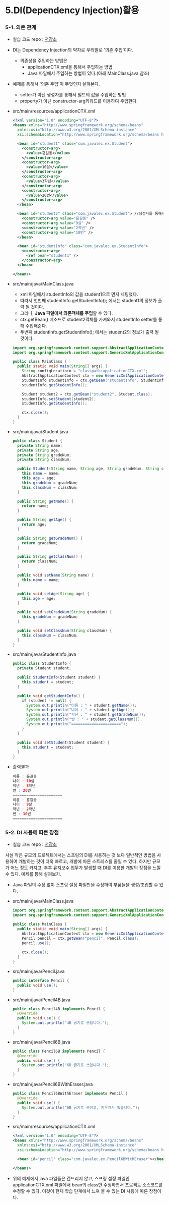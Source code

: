 # 5.DI(Dependency Injection)활용

### 5-1. 의존 관계

* 실습 코드 repo : [저장소](https://github.com/namjunemy/spring_for_junior_developer/tree/master/spring_5_1_ex1_springex)


* DI는 Dependency Injection의 약자로 우리말로 '의존 주입'이다.

  * 의존성을 주입하는 방법은 
    * applicationCTX.xml을 통해서 주입하는 방법
    * Java 파일에서 주입하는 방법이 있다.(아래 MainClass.java 참조)

* 예제를 통해서 '의존 주입'이 무엇인지 살펴본다.

  * setter가 아닌 생성자를 통해서 필드의 값을 주입하는 방법
  * property가 아닌 constructor-arg키워드를 이용하여 주입한다.

* src/main/resources/applicationCTX.xml

  ```xml
  <?xml version="1.0" encoding="UTF-8"?>
  <beans xmlns="http://www.springframework.org/schema/beans"
    xmlns:xsi="http://www.w3.org/2001/XMLSchema-instance"
    xsi:schemaLocation="http://www.springframework.org/schema/beans http://www.springframework.org/schema/beans/spring-beans.xsd">

    <bean id="student1" class="com.javalec.ex.Student">
      <constructor-arg>
        <value>홍길동</value>
      </constructor-arg>
      <constructor-arg>
        <value>10살</value>
      </constructor-arg>
      <constructor-arg>
        <value>3학년</value>
      </constructor-arg>
      <constructor-arg>
        <value>20번</value>
      </constructor-arg>
    </bean>

    <bean id="student2" class="com.javalec.ex.Student"> //생성자를 통해서 객체의 값을 주입하는 방법
      <constructor-arg value="홍길동" />
      <constructor-arg value="9살" />
      <constructor-arg value="2학년" />
      <constructor-arg value="10번" />
    </bean>

    <bean id="studentInfo" class="com.javalec.ex.StudentInfo">
      <constructor-arg>
        <ref bean="student1" />
      </constructor-arg>
    </bean>

  </beans>
  ```

* src/main/java/MainClass.java

  * xml 파일에서 studentInfo의 값을 student1으로 먼저 세팅했다.
  * 따라서 첫번째 studentInfo.getStudentInfo(); 에서는 student1의 정보가 출력 될 것이다.
  * 그러나, **Java 파일에서 의존객체를 주입**할 수 있다.
  * ctx.getBean() 메소드로 student2객체를 가져와서 studentInfo setter를 통해 주입해준다.
  * 두번째 studentInfo.getStudentInfo(); 에서는 student2의 정보가 출력 될 것이다.

  ```java
  import org.springframework.context.support.AbstractApplicationContext;
  import org.springframework.context.support.GenericXmlApplicationContext;

  public class MainClass {
    public static void main(String[] args) {
      String configLocatioin = "classpath:applicationCTX.xml";
      AbstractApplicationContext ctx = new GenericXmlApplicationContext(configLocatioin);
      StudentInfo studentInfo = ctx.getBean("studentInfo", StudentInfo.class);
      studentInfo.getStudentInfo();

      Student student2 = ctx.getBean("student2", Student.class);
      studentInfo.setStudent(student2);
      studentInfo.getStudentInfo();

      ctx.close();
    }
  }
  ```

* src/main/java/Student.java

  ```java
  public class Student {
    private String name;
    private String age;
    private String gradeNum;
    private String classNum;

    public Student(String name, String age, String gradeNum, String classNum) {
      this.name = name;
      this.age = age;
      this.gradeNum = gradeNum;
      this.classNum = classNum;
    }

    public String getName() {
      return name;
    }

    public String getAge() {
      return age;
    }

    public String getGradeNum() {
      return gradeNum;
    }

    public String getClassNum() {
      return classNum;
    }

    public void setName(String name) {
      this.name = name;
    }

    public void setAge(String age) {
      this.age = age;
    }

    public void setGradeNum(String gradeNum) {
      this.gradeNum = gradeNum;
    }

    public void setClassNum(String classNum) {
      this.classNum = classNum;
    }
  }
  ```

* src/main/java/StudentInfo.java

  ```java
  public class StudentInfo {
    private Student student;

    public StudentInfo(Student student) {
      this.student = student;
    }

    public void getStudentInfo() {
      if (student != null) {
        System.out.println("이름 : " + student.getName());
        System.out.println("나이 : " + student.getAge());
        System.out.println("학년 : " + student.getGradeNum());
        System.out.println("반 : " + student.getClassNum());
        System.out.println("======================");
      }
    }

    public void setStudent(Student student) {
      this.student = student;
    }
  }

  ```

* 출력결과

  ```java
  이름 : 홍길동
  나이 : 10살
  학년 : 3학년
  반 : 20번
  ======================
  이름 : 홍길동
  나이 : 9살
  학년 : 2학년
  반 : 10번
  ======================
  ```

  

### 5-2. DI 사용에 따른 장점

* 실습 코드 repo : [저장소](https://github.com/namjunemy/spring_for_junior_developer/tree/master/spring_5_2_ex1_springex)

사실 작은 규모의 프로젝트에서는 스프링의 DI를 사용하는 것 보다 일반적인 방법을 사용하여 개발하는 것이 더욱 빠르고, 개발에 따른 스트레스를 줄일 수 있다. 하지만 규모가 어느 정도 커지고, 추후 유지보수 업무가 발생할 때 DI를 이용한 개발의 장점을 느낄 수 있다. 예제를 통해 살펴보자.

* Java 파일의 수정 없이 스프링 설정 파일만을 수정하여 부품들을 생성/조립할 수 있다.

* src/main/java/MainClass.java

  ```java
  import org.springframework.context.support.AbstractApplicationContext;
  import org.springframework.context.support.GenericXmlApplicationContext;

  public class MainClass {
    public static void main(String[] args) {
      AbstractApplicationContext ctx = new GenericXmlApplicationContext("classpath:applicationCTX.xml");
      Pencil pencil = ctx.getBean("pencil", Pencil.class);
      pencil.use();
      
      ctx.close();
    }
  }
  ```

* src/main/java/Pencil.java

  ```java
  public interface Pencil {
    public void use();
  }
  ```

* src/main/java/Pencil4B.java

  ```java
  public class Pencil4B implements Pencil {
    @Override
    public void use() {
      System.out.println("4B 굵기로 쓰입니다.");
    }
  }
  ```

* src/main/java/Pencil6B.java

  ```java
  public class Pencil6B implements Pencil {
    @Override
    public void use() {
      System.out.println("6B 굵기로 쓰입니다.");
    }
  }
  ```

* src/main/java/Pencil6BWithEraser.java

  ```java
  public class Pencil6BWithEraser implements Pencil {
    @Override
    public void use() {
      System.out.println("6B 굵기로 쓰이고, 지우개가 있습니다.");
    }
  }
  ```

* src/main/resources/applicationCTX.xml

  ```xml
  <?xml version="1.0" encoding="UTF-8"?>
  <beans xmlns="http://www.springframework.org/schema/beans"
    xmlns:xsi="http://www.w3.org/2001/XMLSchema-instance"
    xsi:schemaLocation="http://www.springframework.org/schema/beans http://www.springframework.org/schema/beans/spring-beans.xsd">

    <bean id="pencil" class="com.javalec.ex.Pencil6BWithEraser"></bean>

  </beans>
  ```

* 위의 예제에서 java 파일들은 건드리지 않고, 스프링 설정 파일인 applicationCTX.xml 파일에서 bean의 class만 수정하면서 프로젝트 소스코드를 수정할 수 있다. 이것이 현재 학습 단계에서 느껴 볼 수 있는 DI 사용에 따른 장점이다.

  ​